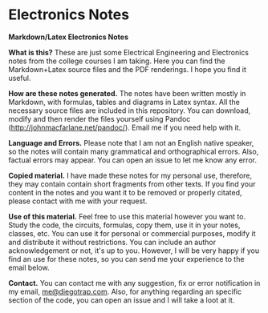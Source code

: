 Electronics Notes
==================

**Markdown/Latex Electronics Notes**

**What is this?** These are just some Electrical Engineering and Electronics notes from the college courses I am taking. Here you can find the Markdown+Latex source files and the PDF renderings. I hope you find it useful.

**How are these notes generated.** The notes have been written mostly in Markdown, with formulas, tables and diagrams in Latex syntax. All the necessary source files are included in this repository. You can download, modify and then render the files yourself using Pandoc (http://johnmacfarlane.net/pandoc/). Email me if you need help with it.

**Language and Errors.** Please note that I am not an English native speaker, so the notes will contain many grammatical and orthographical errors. Also, factual errors may appear. You can open an issue to let me know any error.

**Copied material.** I have made these notes for my personal use, therefore, they may contain contain short fragments from other texts. If you find your content in the notes and you want it to be removed or properly citated, please contact with me with your request.

**Use of this material.** Feel free to use this material however you want to. Study the code, the circuits, formulas, copy them, use it in your notes, classes, etc. You can use it for personal or commercial purposes, modify it and distribute it without restrictions. You can include an author acknowledgement or not, it's up to you. However, I will be very happy if you find an use for these notes, so you can send me your experience to the email below.

**Contact.** You can contact me with any suggestion, fix or error notification in my email, me@diegotrap.com. Also, for anything regarding an specific section of the code, you can open an issue and I will take a loot at it.
